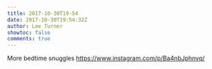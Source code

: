 ```yaml
---
title: 2017-10-30T19-54
date: 2017-10-30T19:54:32Z
author: Lee Turner
showtoc: false
comments: true
---
```


More bedtime snuggles https://www.instagram.com/p/Ba4nbJphnvq/

